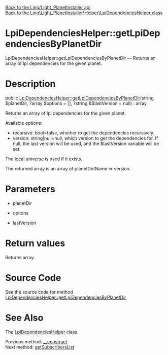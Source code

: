 [Back to the Ling/Light_PlanetInstaller api](https://github.com/lingtalfi/Light_PlanetInstaller/blob/master/doc/api/Ling/Light_PlanetInstaller.md)<br>
[Back to the Ling\Light_PlanetInstaller\Helper\LpiDependenciesHelper class](https://github.com/lingtalfi/Light_PlanetInstaller/blob/master/doc/api/Ling/Light_PlanetInstaller/Helper/LpiDependenciesHelper.md)


LpiDependenciesHelper::getLpiDependenciesByPlanetDir
================



LpiDependenciesHelper::getLpiDependenciesByPlanetDir — Returns an array of lpi dependencies for the given planet.




Description
================


public [LpiDependenciesHelper::getLpiDependenciesByPlanetDir](https://github.com/lingtalfi/Light_PlanetInstaller/blob/master/doc/api/Ling/Light_PlanetInstaller/Helper/LpiDependenciesHelper/getLpiDependenciesByPlanetDir.md)(string $planetDir, ?array $options = [], ?string &$lastVersion = null) : array




Returns an array of lpi dependencies for the given planet.

Available options:
- recursive: bool=false, whether to get the dependencies recursively.
- version: string|null=null, which version to get the dependencies for.
     If null, the last version will be used, and the $lastVersion variable will be set.



The [local universe](https://github.com/lingtalfi/UniverseTools/blob/master/doc/pages/conception-notes.md#local-universe) is used if it exists.


The returned array is an array of planetDotName => version.




Parameters
================


- planetDir

    

- options

    

- lastVersion

    


Return values
================

Returns array.








Source Code
===========
See the source code for method [LpiDependenciesHelper::getLpiDependenciesByPlanetDir](https://github.com/lingtalfi/Light_PlanetInstaller/blob/master/Helper/LpiDependenciesHelper.php#L58-L95)


See Also
================

The [LpiDependenciesHelper](https://github.com/lingtalfi/Light_PlanetInstaller/blob/master/doc/api/Ling/Light_PlanetInstaller/Helper/LpiDependenciesHelper.md) class.

Previous method: [__construct](https://github.com/lingtalfi/Light_PlanetInstaller/blob/master/doc/api/Ling/Light_PlanetInstaller/Helper/LpiDependenciesHelper/__construct.md)<br>Next method: [getSubscribersList](https://github.com/lingtalfi/Light_PlanetInstaller/blob/master/doc/api/Ling/Light_PlanetInstaller/Helper/LpiDependenciesHelper/getSubscribersList.md)<br>

